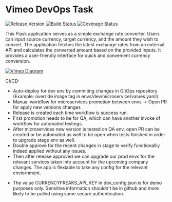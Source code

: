 # Vimeo DevOps Task

[![Release Version](https://img.shields.io/github/v/release/username/repo.svg)](https://github.com/username/repo/releases/latest)
[![Build Status](https://img.shields.io/travis/username/repo/master.svg)](https://travis-ci.org/username/repo)
[![Coverage Status](https://img.shields.io/coveralls/github/username/repo/master.svg)](https://coveralls.io/github/username/repo)

This Flask application serves as a simple exchange rate converter. Users can input source currency, target currency, and the amount they wish to convert. The application fetches the latest exchange rates from an external API and calculates the converted amount based on the provided inputs. It provides a user-friendly interface for quick and convenient currency conversion.

[![Vimeo Diagram](https://i.ibb.co/yskPGkX/vimeo-diagram.png)](https://ibb.co/f0NFBN2)

CI/CD:
- Auto-deploy for dev env by commiting changes in GitOps repository (Example: override image tag in envs/dev/microservice/values.yaml)
- Manual workflow for microservices promotion between envs -> Open PR for apply new versions changes
- Release is created each time workflow is success run.
- First promotion needs to be for QA, which can have another invoke of workflow for automated testings.
- After microservices new version is tested on QA env, open PR can be created or be automated as well to be open when tests finished in order to upgrade stage env as well.
- Double approve for the recent changes in stage to verify functionalliy indeed applied without any issues.
- Then after release approved we can upgrade our prod envs for the relevant services taken into account for the upcoming company changes. The app is flexiable to take any config for the relevant enviornment.

* The value CURRENCYFREAKS_API_KEY in dev_config.json is for demo purposes only. Sensitive information shouldn't be in github and more likely to be pulled using some secure authentication.